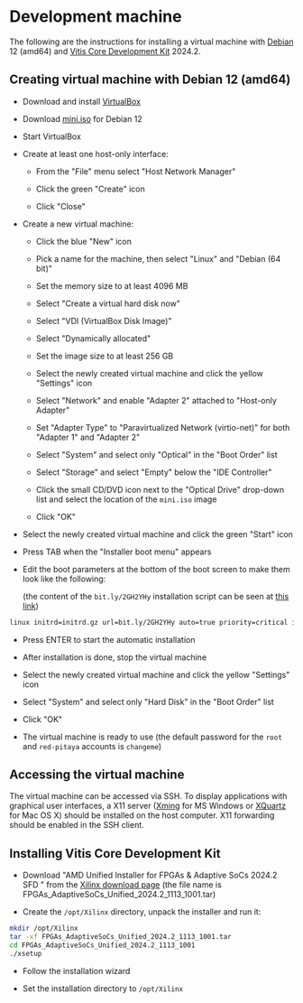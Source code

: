 # Development machine

The following are the instructions for installing a virtual machine with [Debian](https://www.debian.org/releases/bookworm) 12 (amd64) and [Vitis Core Development Kit](https://www.amd.com/en/products/software/adaptive-socs-and-fpgas/vitis.html) 2024.2.

## Creating virtual machine with Debian 12 (amd64)

- Download and install [VirtualBox](https://www.virtualbox.org/wiki/Downloads)

- Download [mini.iso](https://deb.debian.org/debian/dists/bookworm/main/installer-amd64/current/images/netboot/mini.iso) for Debian 12

- Start VirtualBox

- Create at least one host-only interface:

  - From the "File" menu select "Host Network Manager"

  - Click the green "Create" icon

  - Click "Close"

- Create a new virtual machine:

  - Click the blue "New" icon

  - Pick a name for the machine, then select "Linux" and "Debian (64 bit)"

  - Set the memory size to at least 4096 MB

  - Select "Create a virtual hard disk now"

  - Select "VDI (VirtualBox Disk Image)"

  - Select "Dynamically allocated"

  - Set the image size to at least 256 GB

  - Select the newly created virtual machine and click the yellow "Settings" icon

  - Select "Network" and enable "Adapter 2" attached to "Host-only Adapter"

  - Set "Adapter Type" to "Paravirtualized Network (virtio-net)" for both "Adapter 1" and "Adapter 2"

  - Select "System" and select only "Optical" in the "Boot Order" list

  - Select "Storage" and select "Empty" below the "IDE Controller"

  - Click the small CD/DVD icon next to the "Optical Drive" drop-down list and select the location of the `mini.iso` image

  - Click "OK"

- Select the newly created virtual machine and click the green "Start" icon

- Press TAB when the "Installer boot menu" appears

- Edit the boot parameters at the bottom of the boot screen to make them look like the following:

  (the content of the `bit.ly/2GH2YHy` installation script can be seen at [this link](https://github.com/pavel-demin/red-pitaya-notes/blob/gh-pages/etc/debian.seed))

```bash
linux initrd=initrd.gz url=bit.ly/2GH2YHy auto=true priority=critical interface=auto
```

- Press ENTER to start the automatic installation

- After installation is done, stop the virtual machine

- Select the newly created virtual machine and click the yellow "Settings" icon

- Select "System" and select only "Hard Disk" in the "Boot Order" list

- Click "OK"

- The virtual machine is ready to use (the default password for the `root` and `red-pitaya` accounts is `changeme`)

## Accessing the virtual machine

The virtual machine can be accessed via SSH. To display applications with graphical user interfaces, a X11 server ([Xming](https://sourceforge.net/projects/xming) for MS Windows or [XQuartz](https://www.xquartz.org) for Mac OS X) should be installed on the host computer. X11 forwarding should be enabled in the SSH client.

## Installing Vitis Core Development Kit

- Download "AMD Unified Installer for FPGAs & Adaptive SoCs 2024.2 SFD " from the [Xilinx download page](https://www.xilinx.com/support/download/index.html/content/xilinx/en/downloadNav/vitis/2024-2.html) (the file name is FPGAs_AdaptiveSoCs_Unified_2024.2_1113_1001.tar)

- Create the `/opt/Xilinx` directory, unpack the installer and run it:

```bash
mkdir /opt/Xilinx
tar -xf FPGAs_AdaptiveSoCs_Unified_2024.2_1113_1001.tar
cd FPGAs_AdaptiveSoCs_Unified_2024.2_1113_1001
./xsetup
```

- Follow the installation wizard

- Set the installation directory to `/opt/Xilinx`
